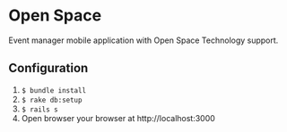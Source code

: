 # Open Space
Event manager mobile application with Open Space Technology support.

## Configuration
1. `$ bundle install`
2. `$ rake db:setup`
3. `$ rails s`
4. Open browser your browser at http://localhost:3000
